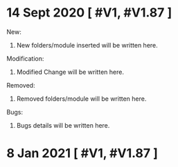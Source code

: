 # 14 Sept 2020 [ #V1, #V1.87 ]

New:

1. New folders/module inserted will be written here.

Modification:

1. Modified Change will be written here.

Removed:

1. Removed folders/module will be written here.

Bugs:

1. Bugs details will be written here.

# 8 Jan 2021 [ #V1, #V1.87 ]
